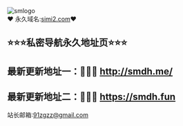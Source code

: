 <link rel="shortcut icon" href="https://bdjs.cc/smIMG/logo/smdhtp.png">
<link rel="apple-touch-icon" href="https://bdjs.cc/smIMG/logo/smdhtp.png">
<div class="logo">
        <img src="https://bdjs.cc/smIMG/logo/smdhlogo.png" alt="smlogo">
      </div>
</div>

</div>
❤ 永久域名:<a href="https://simi2.com">simi2.com</a>❤
  <h2>⭐⭐⭐私密导航永久地址页⭐⭐⭐</h2>
  <h2>最新更新地址一：🚗🚗🚗 <a href="http://smdh.me/">http://smdh.me/</a> </h2>	
  <h2>最新更新地址二：🚗🚗🚗 <a href="https://smdh.fun/">https://smdh.fun</a> </h2>
  
  
	

  站长邮箱:91zgzz@gmail.com
